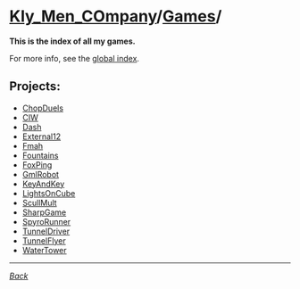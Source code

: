 ﻿# [Kly_Men_COmpany](https://github.com/aleksusklim/Kly_Men_COmpany "Kly_Men_COmpany")/[Games](https://github.com/aleksusklim/Kly_Men_COmpany/tree/master/Games "Kly_Men_COmpany/Games/")/

**This is the index of all my games.**

For more info, see the [global index](https://github.com/aleksusklim/Kly_Men_COmpany "Kly_Men_COmpany").

## Projects:

- [ChopDuels](https://github.com/aleksusklim/ChopDuels "Kly_Men_COmpany/Games/ChopDuels/")
- [CIW](https://github.com/aleksusklim/CIW "Kly_Men_COmpany/Games/CIW/")
- [Dash](https://github.com/aleksusklim/Dash "Kly_Men_COmpany/Games/Dash/")
- [External12](https://github.com/aleksusklim/External12 "Kly_Men_COmpany/Games/External12/")
- [Fmah](https://github.com/aleksusklim/Fmah "Kly_Men_COmpany/Games/Fmah/")
- [Fountains](https://github.com/aleksusklim/Fountains "Kly_Men_COmpany/Games/Fountains/")
- [FoxPing](https://github.com/aleksusklim/FoxPing "Kly_Men_COmpany/Games/FoxPing/")
- [GmlRobot](https://github.com/aleksusklim/GmlRobot "Kly_Men_COmpany/Games/GmlRobot/")
- [KeyAndKey](https://github.com/aleksusklim/KeyAndKey "Kly_Men_COmpany/Games/KeyAndKey/")
- [LightsOnCube](https://github.com/aleksusklim/LightsOnCube "Kly_Men_COmpany/Games/LightsOnCube/")
- [ScullMult](https://github.com/aleksusklim/ScullMult "Kly_Men_COmpany/Games/ScullMult/")
- [SharpGame](https://github.com/aleksusklim/SharpGame "Kly_Men_COmpany/Games/SharpGame/")
- [SpyroRunner](https://github.com/aleksusklim/SpyroRunner "Kly_Men_COmpany/Games/SpyroRunner/")
- [TunnelDriver](https://github.com/aleksusklim/TunnelDriver "Kly_Men_COmpany/Games/TunnelDriver/")
- [TunnelFlyer](https://github.com/aleksusklim/TunnelFlyer "Kly_Men_COmpany/Games/TunnelFlyer/")
- [WaterTower](https://github.com/aleksusklim/WaterTower "Kly_Men_COmpany/Games/WaterTower/")

---

_[Back](https://github.com/aleksusklim/Kly_Men_COmpany "Kly_Men_COmpany/")_
